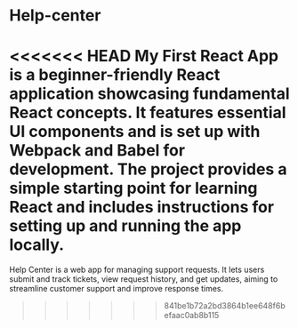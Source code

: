 # Help-center
<<<<<<< HEAD
My First React App is a beginner-friendly React application showcasing fundamental React concepts. It features essential UI components and is set up with Webpack and Babel for development. The project provides a simple starting point for learning React and includes instructions for setting up and running the app locally.
=======
Help Center is a web app for managing support requests. It lets users submit and track tickets, view request history, and get updates, aiming to streamline customer support and improve response times.
>>>>>>> 841be1b72a2bd3864b1ee648f6befaac0ab8b115
